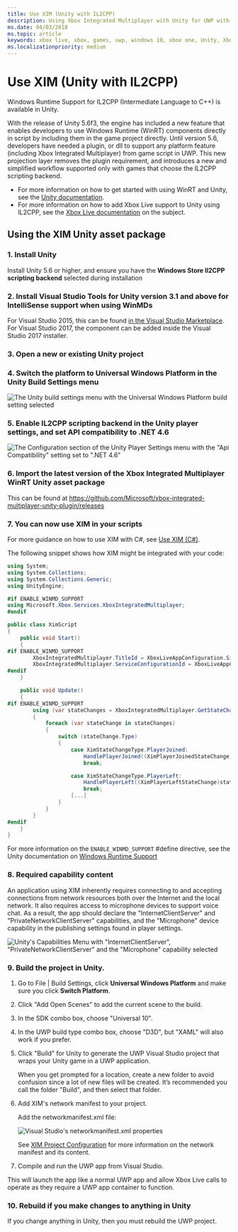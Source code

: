 ```yaml
---
title: Use XIM (Unity with IL2CPP)
description: Using Xbox Integrated Multiplayer with Unity for UWP with the IL2CPP scripting backend.
ms.date: 04/03/2018
ms.topic: article
keywords: xbox live, xbox, games, uwp, windows 10, xbox one, Unity, Xbox Integrated Multiplayer
ms.localizationpriority: medium
---
```


# Use XIM (Unity with IL2CPP)

Windows Runtime Support for IL2CPP (Intermediate Language to C++) is available in Unity.

With the release of Unity 5.6f3, the engine has included a new feature that enables developers to use Windows Runtime (WinRT) components directly in script by including them in the game project directly.
Until version 5.6, developers have needed a plugin, or dll to support any platform feature (including Xbox Integrated Multiplayer) from game script in UWP.
This new projection layer removes the plugin requirement, and introduces a new and simplified workflow supported only with games that choose the IL2CPP scripting backend.

- For more information on how to get started with using WinRT and Unity, see the [Unity documentation](https://docs.unity3d.com/Manual/IL2CPP-WindowsRuntimeSupport.html).
- For more information on how to add Xbox Live support to Unity using IL2CPP, see the [Xbox Live documentation](https://docs.microsoft.com/windows/uwp/xbox-live/get-started-with-partner/partner-add-xbox-live-to-unity-uwp) on the subject.


## Using the XIM Unity asset package


### 1. Install Unity

Install Unity 5.6 or higher, and ensure you have the **Windows Store Il2CPP scripting backend** selected during installation


### 2. Install Visual Studio Tools for Unity version 3.1 and above for IntelliSense support when using WinMDs

For Visual Studio 2015, this can be found [in the Visual Studio Marketplace](https://marketplace.visualstudio.com/items?itemName=SebastienLebreton.VisualStudio2015ToolsforUnity).
For Visual Studio 2017, the component can be added inside the Visual Studio 2017 installer.


### 3. Open a new or existing Unity project


### 4. Switch the platform to Universal Windows Platform in the Unity Build Settings menu

![The Unity build settings menu with the Universal Windows Platform build setting selected](../../images/xboxintegratedmultiplayer/xim-unity-build.png)


### 5. Enable IL2CPP scripting backend in the Unity player settings, and set API compatibility to .NET 4.6

![The Configuration section of the Unity Player Settings menu with the "Api Compatibility" setting set to ".NET 4.6"](../../images/unity/unity-il2cpp-1.png)


### 6. Import the latest version of the Xbox Integrated Multiplayer WinRT Unity asset package

This can be found at https://github.com/Microsoft/xbox-integrated-multiplayer-unity-plugin/releases


### 7. You can now use XIM in your scripts

For more guidance on how to use XIM with C#, see [Use XIM (C#)](using-xim-cs.md).

The following snippet shows how XIM might be integrated with your code:

```cs
using System;
using System.Collections;
using System.Collections.Generic;
using UnityEngine;

#if ENABLE_WINMD_SUPPORT
using Microsoft.Xbox.Services.XboxIntegratedMultiplayer;
#endif

public class XimScript
{
    public void Start()
    {
#if ENABLE_WINMD_SUPPORT
        XboxIntegratedMultiplayer.TitleId = XboxLiveAppConfiguration.SingletonInstance.TitleId;
        XboxIntegratedMultiplayer.ServiceConfigurationId = XboxLiveAppConfiguration.SingletonInstance.ServiceConfigurationId;
#endif
    }

    public void Update()
    {
#if ENABLE_WINMD_SUPPORT
        using (var stateChanges = XboxIntegratedMultiplayer.GetStateChanges())
        {
            foreach (var stateChange in stateChanges)
            {
                switch (stateChange.Type)
                {
                    case XimStateChangeType.PlayerJoined:
                        HandlePlayerJoined((XimPlayerJoinedStateChange)stateChange);
                        break;

                    case XimStateChangeType.PlayerLeft:
                        HandlePlayerLeft((XimPlayerLeftStateChange)stateChange);
                        break;
                    [...]
                }
            }
        }
#endif
    }
}
```

For more information on the `ENABLE_WINMD_SUPPORT` #define directive, see the Unity documentation on [Windows Runtime Support](https://docs.unity3d.com/Manual/IL2CPP-WindowsRuntimeSupport.html)


### 8. Required capability content

An application using XIM inherently requires connecting to and accepting connections from network resources both over the Internet and the local network.
It also requires access to microphone devices to support voice chat.
As a result, the app should declare the "InternetClientServer" and "PrivateNetworkClientServer" capabilities, and the "Microphone" device capability in the publishing settings found in player settings.

![Unity's Capabilities Menu with "InternetClientServer", "PrivateNetworkClientServer" and the "Microphone" capability selected](../../images/xboxintegratedmultiplayer/xim-unity-capability.png)


### 9. Build the project in Unity.

1. Go to File \| Build Settings, click **Universal Windows Platform** and make sure you click **Switch Platform**.

2. Click "Add Open Scenes" to add the current scene to the build.

3. In the SDK combo box, choose "Universal 10".

4. In the UWP build type combo box, choose "D3D", but "XAML" will also work if you prefer.

5. Click "Build" for Unity to generate the UWP Visual Studio project that wraps your Unity game in a UWP application.

    When you get prompted for a location, create a new folder to avoid confusion since a lot of new files will be created. It’s recommended you call the folder "Build", and then select that folder.

6. Add XIM's network manifest to your project.

    Add the networkmanifest.xml file:

    ![Visual Studio's networkmanifest.xml properties](../../images/xboxintegratedmultiplayer/xim-unity-networkmanifest.png)

    See [XIM Project Configuration](xim-manifest.md) for more information on the network manifest and its content.

7. Compile and run the UWP app from Visual Studio.

This will launch the app like a normal UWP app and allow Xbox Live calls to operate as they require a UWP app container to function.


### 10. Rebuild if you make changes to anything in Unity

If you change anything in Unity, then you must rebuild the UWP project.
